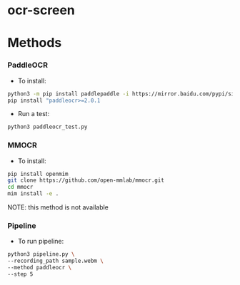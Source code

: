 # ocr-screen

# Methods

### PaddleOCR
- To install:
```bash
python3 -m pip install paddlepaddle -i https://mirror.baidu.com/pypi/simple
pip install "paddleocr>=2.0.1
```

- Run a test:
```bash
python3 paddleocr_test.py
```

### MMOCR
- To install:
```bash
pip install openmim
git clone https://github.com/open-mmlab/mmocr.git
cd mmocr
mim install -e .
```
NOTE: this method is not available

### Pipeline
- To run pipeline:
```bash
python3 pipeline.py \
--recording_path sample.webm \
--method paddleocr \
--step 5
```
